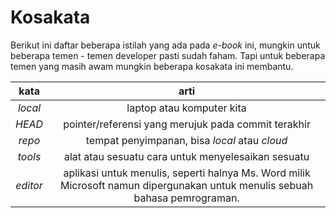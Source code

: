 # Kosakata

Berikut ini daftar beberapa istilah yang ada pada _e-book_ ini, mungkin untuk beberapa temen - temen developer pasti sudah faham. Tapi untuk beberapa temen yang masih awam mungkin beberapa kosakata ini membantu.

| kata | arti
| :--: | :------:
| _local_ | laptop atau komputer kita
| _HEAD_ | pointer/referensi yang merujuk pada commit terakhir
| _repo_ | tempat penyimpanan, bisa _local_ atau _cloud_
| _tools_ | alat atau sesuatu cara untuk menyelesaikan sesuatu
| _editor_ | aplikasi untuk menulis, seperti halnya Ms. Word milik Microsoft namun dipergunakan untuk menulis sebuah bahasa pemrograman.

